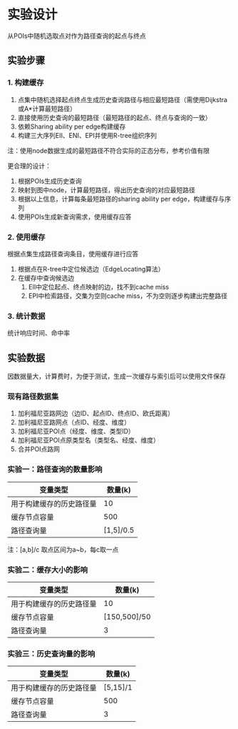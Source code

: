 # 实验设计

从POIs中随机选取点对作为路径查询的起点与终点

## 实验步骤

### 1. 构建缓存

1. 点集中随机选择起点终点生成历史查询路径与相应最短路径（需使用Dijkstra或A*计算最短路径）
2. 直接使用历史查询的最短路径（最短路径的起点、终点与查询的一致）
3. 依赖Sharing ability per edge构建缓存
4. 构建三大序列EII、ENI、EPI并使用R-tree组织序列

注：使用node数据生成的最短路径不符合实际的正态分布，参考价值有限



更合理的设计：

1. 根据POIs生成历史查询
2. 映射到图中node，计算最短路径，得出历史查询的对应最短路径
3. 根据以上信息，计算每条最短路径的sharing ability per edge，构建缓存与序列
4. 使用POIs生成新查询需求，使用缓存应答

### 2. 使用缓存

根据点集生成路径查询条目，使用缓存进行应答

1. 根据点在R-tree中定位候选边（EdgeLocating算法）
2. 在缓存中查询候选边
   1. EII中定位起点、终点映射的边，找不到cache miss
   2. EPI中检索路径，交集为空则cache miss，不为空则逐步构建出完整路径

### 3. 统计数据

统计响应时间、命中率

## 实验数据

因数据量大，计算费时，为便于测试，生成一次缓存与索引后可以使用文件保存

### 现有路径数据集

1. 加利福尼亚路网边（边ID、起点ID、终点ID、欧氏距离）
2. 加利福尼亚路网点（点ID、经度、维度）
3. 加利福尼亚POI点（经度、维度、类型ID）
4. 加利福尼亚POI点原类型名（类型名、经度、维度）
5. 合并POI点路网			

### 实验一：路径查询的数量影响

| 变量类型                 | 数量(k)   |
| ------------------------ | --------- |
| 用于构建缓存的历史路径量 | 10        |
| 缓存节点容量             | 500       |
| 路径查询量               | [1,5]/0.5 |

注：[a,b]/c  取点区间为a~b，每c取一点

### 实验二：缓存大小的影响

| 变量类型                 | 数量(k)      |
| ------------------------ | ------------ |
| 用于构建缓存的历史路径量 | 10           |
| 缓存节点容量             | [150,500]/50 |
| 路径查询量               | 3            |

### 实验三：历史查询量的影响

| 变量类型                 | 数量(k)  |
| ------------------------ | -------- |
| 用于构建缓存的历史路径量 | [5,15]/1 |
| 缓存节点容量             | 500      |
| 路径查询量               | 3        |

